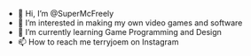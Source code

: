 - 👋 Hi, I’m @SuperMcFreely
- 👀 I’m interested in making my own video games and software
- 🌱 I’m currently learning Game Programming and Design
- 📫 How to reach me terryjoem on Instagram

<!---
SuperMcFreely/SuperMcFreely is a ✨ special ✨ repository because its `README.md` (this file) appears on your GitHub profile.
You can click the Preview link to take a look at your changes.
--->
